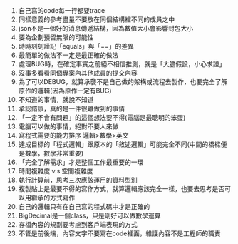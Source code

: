 1. 自己寫的code每一行都要trace
2. 同樣意義的參考盡量不要放在同個結構裡不同的成員之中
3. json不是一個好的消息傳遞結構，因為數值大小會影響封包大小
4. 要為企劃預留無限的可能性
5. 時時刻刻謹記「equals」與「==」的差異
6. 最簡單的做法不一定是最正確的做法
7. 處理BUG時，在確定事實之前絕不相信推測，就是「大膽假設，小心求證」
8. 沒事多看看同個專案內其他成員的提交內容
9. 為了可以DEBUG，就算承襲不是自己做的架構或流程去製作，也要完全了解原作的邏輯(因為原作一定有BUG)
10. 不知道的事情，就說不知道
11. 承認錯誤，真的是一件很難做到的事情
12. 「一定不會有問題」的這個想法要不得(電腦是最聰明的笨蛋)
13. 電腦可以做的事情，絕對不要人來做
14. 寫程式需要的能力排序 邏輯>數學>英文
15. 達成目標的「程式邏輯」跟原本的「敘述邏輯」可能完全不同(中間的橋樑便是數學，數學非常重要)
16. 「完全了解需求」才是整個工作最重要的一環
17. 時間複雜度 v.s 空間複雜度
18. 執行計算前，思考三次應該運用的資料型別
19. 複製貼上是最要不得的寫作方式，就算邏輯應該完全一樣，也要去思考是否可以用繼承的方式寫作
20. 自己的邏輯只有在自己寫的程式碼中才是正確的
21. BigDecimal是一個class，只是剛好可以做數學運算
22. 存檔內容的規劃要考慮到客戶端表現的方式
23. 不管是前後端，內容文字不要寫在code裡面，維護內容不是工程師的職責
